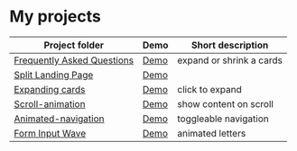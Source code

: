 # My projects

Project folder | Demo | Short description
---------------|------|------------------
[Frequently Asked Questions](https://github.com/unknown-cat/my-projects/tree/master/faq) | [Demo](https://unknown-cat.github.io/my-projects/faq/) | expand or shrink a cards
[Split Landing Page](https://github.com/unknown-cat/my-projects/tree/master/split-landing-page) | [Demo](https://unknown-cat.github.io/my-projects/split-landing-page/) | 
[Expanding cards](https://github.com/unknown-cat/my-projects/tree/master/expanding-cards) | [Demo](https://unknown-cat.github.io/my-projects/expanding-cards/) | click to expand
[Scroll-animation](https://github.com/unknown-cat/my-projects/tree/master/scroll-animation) | [Demo](https://unknown-cat.github.io/my-projects/scroll-animation/) | show content on scroll
[Animated-navigation](https://github.com/unknown-cat/my-projects/tree/master/animated-navigation) | [Demo](https://unknown-cat.github.io/my-projects/animated-navigation/) | toggleable navigation
[Form Input Wave](https://github.com/unknown-cat/my-projects/tree/master/form-input-wave) | [Demo](https://unknown-cat.github.io/my-projects/form-input-wave/) | animated letters
